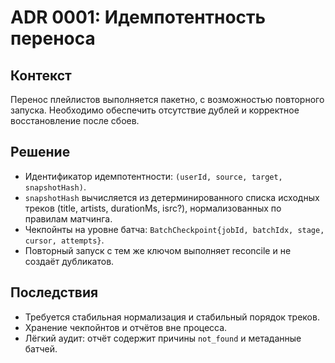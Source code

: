 # ADR 0001: Идемпотентность переноса

## Контекст
Перенос плейлистов выполняется пакетно, с возможностью повторного запуска. Необходимо обеспечить отсутствие дублей и корректное восстановление после сбоев.

## Решение
- Идентификатор идемпотентности: `(userId, source, target, snapshotHash)`.
- `snapshotHash` вычисляется из детерминированного списка исходных треков (title, artists, durationMs, isrc?), нормализованных по правилам матчинга.
- Чекпойнты на уровне батча: `BatchCheckpoint{jobId, batchIdx, stage, cursor, attempts}`.
- Повторный запуск с тем же ключом выполняет reconcile и не создаёт дубликатов.

## Последствия
- Требуется стабильная нормализация и стабильный порядок треков.
- Хранение чекпойнтов и отчётов вне процесса.
- Лёгкий аудит: отчёт содержит причины `not_found` и метаданные батчей.



